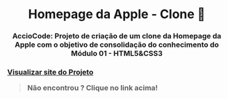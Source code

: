 <h1 align="center">Homepage da Apple - Clone 🍎</h1>
<h3 align="center"> AccioCode: Projeto de criação de um clone da Homepage da Apple com o objetivo de consolidação do conhecimento do Módulo 01 - HTML5&amp;CSS3<h3/>

[Visualizar site do Projeto](https://phpablo.github.io/clone-homepage-apple/)

> **Não encontrou ? Clique no link acima!**

